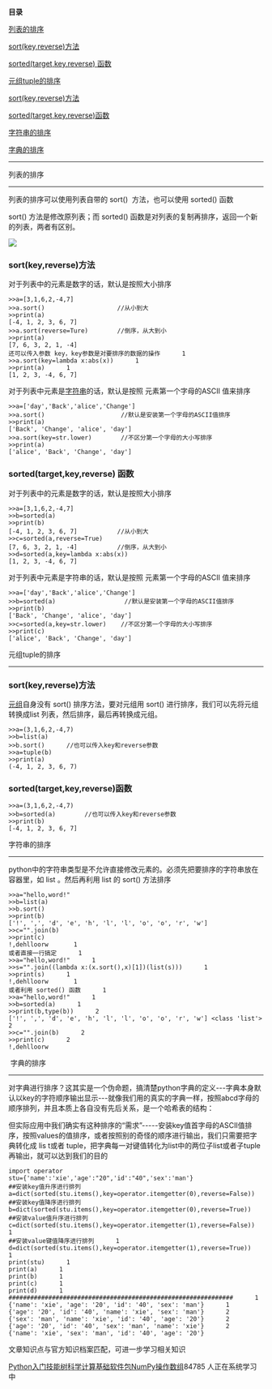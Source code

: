 **目录**

[列表的排序](#t0)

[sort(key,reverse)方法](#t1) 

[sorted(target,key,reverse) 函数](#t2)

[元组tuple的排序](#t3)

[sort(key,reverse)方法](#t4)

[sorted(target,key,reverse)函数](#t5) 

[字符串的排序](#t6)

[字典的排序](#t7)

* * *

列表的排序
-----

列表的排序可以使用列表自带的 sort()  方法，也可以使用 sorted() 函数

sort() 方法是修改原列表；而 sorted() 函数是对列表的复制再排序，返回一个新的列表，两者有区别。

![](https://img-blog.csdnimg.cn/20181031095215984.png?x-oss-process=image/watermark,type_ZmFuZ3poZW5naGVpdGk,shadow_10,text_aHR0cHM6Ly9ibG9nLmNzZG4ubmV0L3FxXzM2MTE5MTky,size_16,color_FFFFFF,t_70)

### sort(key,reverse)方法 

对于列表中的元素是数字的话，默认是按照大小排序

```
>>a=[3,1,6,2,-4,7]      
>>a.sort()                    //从小到大      
>>print(a)      
[-4, 1, 2, 3, 6, 7]      
>>a.sort(reverse=Ture)        //倒序，从大到小      
>>print(a)      
[7, 6, 3, 2, 1, -4]       
还可以传入参数 key，key参数是对要排序的数据的操作      1
>>a.sort(key=lambda x:abs(x))      1
>>print(a)      1
[1, 2, 3, -4, 6, 7]
```


对于列表中元素是[字符串](https://so.csdn.net/so/search?q=%E5%AD%97%E7%AC%A6%E4%B8%B2&spm=1001.2101.3001.7020)的话，默认是按照 元素第一个字母的ASCII 值来排序 

```
>>a=['day','Back','alice','Change']      
>>a.sort()                     //默认是安装第一个字母的ASCII值排序      
>>print(a)      
['Back', 'Change', 'alice', 'day']      
>>a.sort(key=str.lower)        //不区分第一个字母的大小写排序      
>>print(a)      
['alice', 'Back', 'Change', 'day']
```


### sorted(target,key,reverse) 函数

对于列表中的元素是数字的话，默认是按照大小排序

```
>>a=[3,1,6,2,-4,7]      
>>b=sorted(a)      
>>print(b)      
[-4, 1, 2, 3, 6, 7]           //从小到大      
>>c=sorted(a,reverse=True)       
[7, 6, 3, 2, 1, -4]           //倒序，从大到小      
>>d=sorted(a,key=lambda x:abs(x))      
[1, 2, 3, -4, 6, 7]
```


对于列表中元素是字符串的话，默认是按照 元素第一个字母的ASCII 值来排序  

```
>>a=['day','Back','alice','Change']      
>>b=sorted(a)                   //默认是安装第一个字母的ASCII值排序      
>>print(b)      
['Back', 'Change', 'alice', 'day']        
>>c=sorted(a,key=str.lower)    //不区分第一个字母的大小写排序      
>>print(c)      
['alice', 'Back', 'Change', 'day']
```


元组tuple的排序
----------

### sort(key,reverse)方法

[元组](https://so.csdn.net/so/search?q=%E5%85%83%E7%BB%84&spm=1001.2101.3001.7020)自身没有 sort() 排序方法，要对元组用 sort() 进行排序，我们可以先将元组转换成list 列表，然后排序，最后再转换成元组。

```
>>a=(3,1,6,2,-4,7)      
>>b=list(a)      
>>b.sort()      //也可以传入key和reverse参数      
>>a=tuple(b)      
>>print(a)      
(-4, 1, 2, 3, 6, 7)
```


### sorted(target,key,reverse)函数 

```
>>a=(3,1,6,2,-4,7)      
>>b=sorted(a)        //也可以传入key和reverse参数      
>>print(b)      
[-4, 1, 2, 3, 6, 7]
```


字符串的排序
------

python中的字符串类型是不允许直接修改元素的。必须先把要排序的字符串放在容器里，如 list 。然后再利用 list 的 sort() 方法排序

```
>>a="hello,word!"      
>>b=list(a)      
>>b.sort()      
>>print(b)      
['!', ',', 'd', 'e', 'h', 'l', 'l', 'o', 'o', 'r', 'w']      
>>c="".join(b)      
>>print(c)      
!,dehlloorw       1
或者直接一行搞定      1
>>a="hello,word!"      1
>>s="".join((lambda x:(x.sort(),x)[1])(list(s)))      1
>>print(s)      1
!,dehlloorw       1
或者利用 sorted() 函数      1
>>a="hello,word!"      1
>>b=sorted(a)      1
>>print(b,type(b))      2
['!', ',', 'd', 'e', 'h', 'l', 'l', 'o', 'o', 'r', 'w'] <class 'list'>      2
>>c="".join(b)      2
>>print(c)      2
!,dehlloorw
```


 字典的排序
------

对字典进行排序？这其实是一个伪命题，搞清楚python字典的定义---字典本身默认以key的字符顺序输出显示---就像我们用的真实的字典一样，按照abcd字母的顺序排列，并且本质上各自没有先后关系，是一个哈希表的结构：

但实际应用中我们确实有这种排序的“需求”-----安装key值首字母的ASCII值排序，按照values的值排序，或者按照别的奇怪的顺序进行输出，我们只需要把字典转化成 lis t或者 tuple，把字典每一对键值转化为list中的两位子list或者子tuple再输出，就可以达到我们的目的

```
import operator      
stu={'name':'xie','age':"20",'id':"40",'sex':'man'}       
##安装key值升序进行排列      
a=dict(sorted(stu.items(),key=operator.itemgetter(0),reverse=False))      
##安装key值降序进行排列      
b=dict(sorted(stu.items(),key=operator.itemgetter(0),reverse=True))      
##安装value值升序进行排列      
c=dict(sorted(stu.items(),key=operator.itemgetter(1),reverse=False))      1
##安装value键值降序进行排列      1
d=dict(sorted(stu.items(),key=operator.itemgetter(1),reverse=True))      1
print(stu)      1
print(a)      1
print(b)      1
print(c)      1
print(d)      1
##############################################################      1
{'name': 'xie', 'age': '20', 'id': '40', 'sex': 'man'}      1
{'age': '20', 'id': '40', 'name': 'xie', 'sex': 'man'}      2
{'sex': 'man', 'name': 'xie', 'id': '40', 'age': '20'}      2
{'age': '20', 'id': '40', 'sex': 'man', 'name': 'xie'}      2
{'name': 'xie', 'sex': 'man', 'id': '40', 'age': '20'}
```


文章知识点与官方知识档案匹配，可进一步学习相关知识

[Python入门技能树](https://edu.csdn.net/skill/python/python-3-198)[科学计算基础软件包NumPy](https://edu.csdn.net/skill/python/python-3-198)[操作数组](https://edu.csdn.net/skill/python/python-3-198)84785 人正在系统学习中